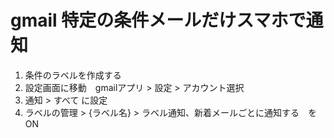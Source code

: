 # gmail 特定の条件メールだけスマホで通知
1. 条件のラベルを作成する
2. 設定画面に移動　gmailアプリ > 設定 > アカウント選択
3. 通知 > すべて に設定
4. ラベルの管理 > {ラベル名} > ラベル通知、新着メールごとに通知する　を ON
